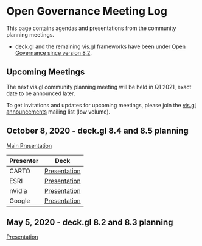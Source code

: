# Open Governance Meeting Log

This page contains agendas and presentations from the community planning meetings.

- deck.gl and the remaining vis.gl frameworks have been under [Open Governance since version 8.2](https://medium.com/vis-gl/deck-gl-8-2-moves-to-open-governance-379f147c15bb).


## Upcoming Meetings

The next vis.gl community planning meeting will be held in Q1 2021, exact date to be announced later. 

To get invitations and updates for upcoming meetings, please join the [vis.gl announcements](https://lists.uc.foundation/g/visgl) mailing list (low volume).

## October 8, 2020 - deck.gl 8.4 and 8.5 planning

[Main Presentation](https://docs.google.com/presentation/d/1vSbP1kewBEw2UlB5arZPi44G8BgjH4SqT0lsFjVBdM8)

| Presenter | Deck |
| --- | --- |
| CARTO | [Presentation](https://docs.google.com/presentation/d/1vSbP1kewBEw2UlB5arZPi44G8BgjH4SqT0lsFjVBdM8/#slide=id.g9e559e7b97_0_119) |
| ESRI | [Presentation](https://docs.google.com/presentation/d/1Wl95gYI8myVhzRHhHbm0aXoGr-0WRpkz-PkjjdjdxlI/) |
| nVidia | [Presentation](https://docs.google.com/presentation/d/10fyecirbk_OvbW0bKp1QdLeS5sF_Uu2t8knThvNQ3_0) |
| Google | [Presentation](https://docs.google.com/presentation/d/1IgY9RHmegIPEfpp3laaAQGUNxNfHbEYL4-ZSFAiNicU/#slide=id.p) |


 ## May 5, 2020 - deck.gl 8.2 and 8.3 planning

[Presentation](https://docs.google.com/presentation/d/1MZbZrzcCB3THwM0KeSDs7VK5eczCp4IkO7U84mHhebY/#slide=id.p)
